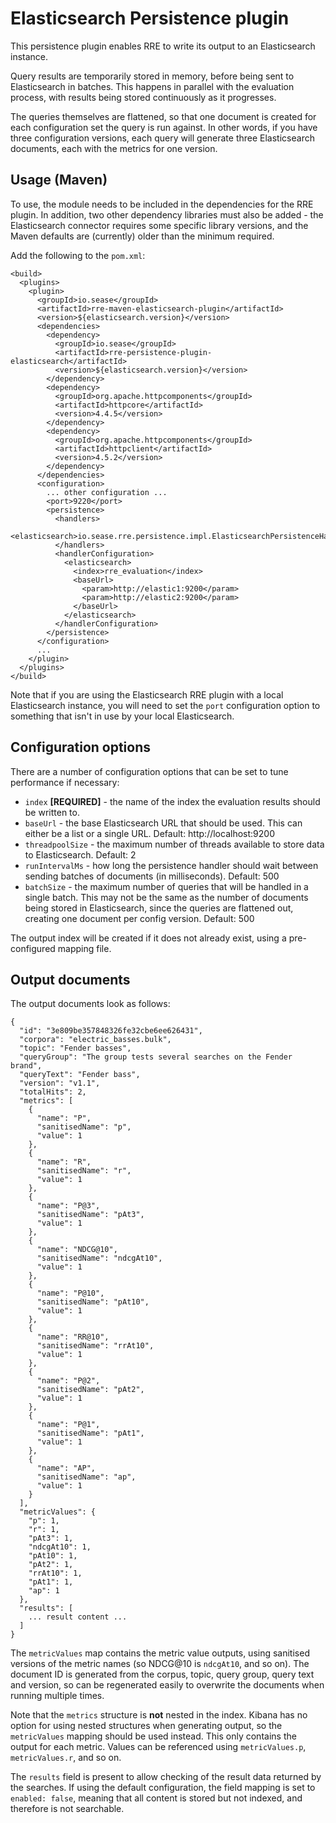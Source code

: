 # Elasticsearch Persistence plugin

This persistence plugin enables RRE to write its output to an Elasticsearch
instance.

Query results are temporarily stored in memory, before being sent to
Elasticsearch in batches. This happens in parallel with the evaluation
process, with results being stored continuously as it progresses.

The queries themselves are flattened, so that one document is created for
each configuration set the query is run against. In other words, if you
have three configuration versions, each query will generate three
Elasticsearch documents, each with the metrics for one version.


## Usage (Maven)

To use, the module needs to be included in the dependencies for the RRE
plugin. In addition, two other dependency libraries must also be added -
the Elasticsearch connector requires some specific library versions, and
the Maven defaults are (currently) older than the minimum required.

Add the following to the `pom.xml`:

```
<build>
  <plugins>
    <plugin>
      <groupId>io.sease</groupId>
      <artifactId>rre-maven-elasticsearch-plugin</artifactId>
      <version>${elasticsearch.version}</version>
      <dependencies>
        <dependency>
          <groupId>io.sease</groupId>
          <artifactId>rre-persistence-plugin-elasticsearch</artifactId>
          <version>${elasticsearch.version}</version>
        </dependency>
        <dependency>
          <groupId>org.apache.httpcomponents</groupId>
          <artifactId>httpcore</artifactId>
          <version>4.4.5</version>
        </dependency>
        <dependency>
          <groupId>org.apache.httpcomponents</groupId>
          <artifactId>httpclient</artifactId>
          <version>4.5.2</version>
        </dependency>
      </dependencies>
      <configuration>
        ... other configuration ...
        <port>9220</port>
        <persistence>
          <handlers>
            <elasticsearch>io.sease.rre.persistence.impl.ElasticsearchPersistenceHandler</elasticsearch>
          </handlers>
          <handlerConfiguration>
            <elasticsearch>
              <index>rre_evaluation</index>
              <baseUrl>
                <param>http://elastic1:9200</param>
                <param>http://elastic2:9200</param>
              </baseUrl>
            </elasticsearch>
          </handlerConfiguration>
        </persistence>
      </configuration>
      ...
    </plugin>
  </plugins>
</build>
```

Note that if you are using the Elasticsearch RRE plugin with a local
Elasticsearch instance, you will need to set the `port` configuration option
to something that isn't in use by your local Elasticsearch.


## Configuration options

There are a number of configuration options that can be set to tune
performance if necessary:

- `index` **[REQUIRED]** - the name of the index the evaluation results
should be written to.
- `baseUrl` - the base Elasticsearch URL that should be used. This can either
be a list or a single URL. Default: http://localhost:9200
- `threadpoolSize` - the maximum number of threads available to store data to
Elasticsearch. Default: 2
- `runIntervalMs` - how long the persistence handler should wait between
sending batches of documents (in milliseconds). Default: 500
- `batchSize` - the maximum number of queries that will be handled in a
single batch. This may not be the same as the number of documents being
stored in Elasticsearch, since the queries are flattened out, creating
one document per config version. Default: 500

The output index will be created if it does not already exist, using a
pre-configured mapping file.


## Output documents

The output documents look as follows:

```
{
  "id": "3e809be357848326fe32cbe6ee626431",
  "corpora": "electric_basses.bulk",
  "topic": "Fender basses",
  "queryGroup": "The group tests several searches on the Fender brand",
  "queryText": "Fender bass",
  "version": "v1.1",
  "totalHits": 2,
  "metrics": [
    {
      "name": "P",
      "sanitisedName": "p",
      "value": 1
    },
    {
      "name": "R",
      "sanitisedName": "r",
      "value": 1
    },
    {
      "name": "P@3",
      "sanitisedName": "pAt3",
      "value": 1
    },
    {
      "name": "NDCG@10",
      "sanitisedName": "ndcgAt10",
      "value": 1
    },
    {
      "name": "P@10",
      "sanitisedName": "pAt10",
      "value": 1
    },
    {
      "name": "RR@10",
      "sanitisedName": "rrAt10",
      "value": 1
    },
    {
      "name": "P@2",
      "sanitisedName": "pAt2",
      "value": 1
    },
    {
      "name": "P@1",
      "sanitisedName": "pAt1",
      "value": 1
    },
    {
      "name": "AP",
      "sanitisedName": "ap",
      "value": 1
    }
  ],
  "metricValues": {
    "p": 1,
    "r": 1,
    "pAt3": 1,
    "ndcgAt10": 1,
    "pAt10": 1,
    "pAt2": 1,
    "rrAt10": 1,
    "pAt1": 1,
    "ap": 1
  },
  "results": [
    ... result content ...
  ]
}
```

The `metricValues` map contains the metric value outputs, using sanitised
versions of the metric names (so NDCG@10 is `ndcgAt10`, and so on). The
document ID is generated from the corpus, topic, query group, query text
and version, so can be regenerated easily to overwrite the documents when
running multiple times.

Note that the `metrics` structure is **not** nested in the index. Kibana has
no option for using nested structures when generating output, so the
`metricValues` mapping should be used instead. This only contains the output
for each metric. Values can be referenced using `metricValues.p`,
`metricValues.r`, and so on.

The `results` field is present to allow checking of the result data returned
by the searches. If using the default configuration, the field mapping is set
to `enabled: false`, meaning that all content is stored but not indexed, and
therefore is not searchable.